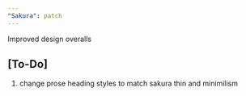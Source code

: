 ```yaml
---
"Sakura": patch
---
```


Improved design overalls

## [To-Do]
1. change prose heading styles to match sakura thin and minimilism